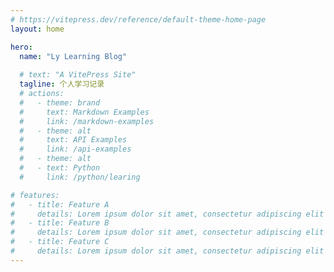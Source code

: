 ```yaml
---
# https://vitepress.dev/reference/default-theme-home-page
layout: home

hero:
  name: "Ly Learning Blog"
  
  # text: "A VitePress Site"
  tagline: 个人学习记录
  # actions:
  #   - theme: brand
  #     text: Markdown Examples
  #     link: /markdown-examples
  #   - theme: alt
  #     text: API Examples
  #     link: /api-examples
  #   - theme: alt
  #   - text: Python
  #     link: /python/learing

# features:
#   - title: Feature A
#     details: Lorem ipsum dolor sit amet, consectetur adipiscing elit
#   - title: Feature B
#     details: Lorem ipsum dolor sit amet, consectetur adipiscing elit
#   - title: Feature C
#     details: Lorem ipsum dolor sit amet, consectetur adipiscing elit
---
```


